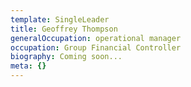 ```yaml
---
template: SingleLeader
title: Geoffrey Thompson
generalOccupation: operational manager
occupation: Group Financial Controller
biography: Coming soon...
meta: {}
---
```


